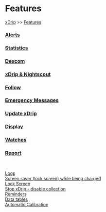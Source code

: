 # Features  
[xDrip](../README.md) >> [Features](./Features_page.md)  
  
### [Alerts](./Alerts_page.md)  
### [Statistics](./Statistics.md)  
### [Dexcom](./Dexcom_page.md)  
### [xDrip & Nightscout](./Nightscout_page.md)  
### [Follow](./Follow_page.md)  
### [Emergency Messages](./Emergency.md)  
### [Update xDrip](./Updates.md)  
### [Display](./Display/Display.md)  
### [Watches](./Watches.md)  
### [Report](./Report.md)  
  
<br/>  
  
[Logs](./Logs.md)  
[Screen saver (lock screen) while being charged](./Screensaver.md)  
[Lock Screen](./Lock-screen.md)  
[Stop xDrip - disable collection](./Stop-xDrip.md)  
[Reminders](./Reminders.md)  
[Data tables](./Datatables.md)  
[Automatic Calibration](./AutoCal.md)  
